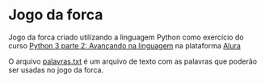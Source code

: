 # Jogo da forca

Jogo da forca criado utilizando a linguagem Python como exercício do curso [Python 3 parte 2: Avançando na linguagem](https://cursos.alura.com.br/course/python-3-avancando-na-linguagem?preRequirementFrom=python-3-intro-orientacao-objetos) na plataforma [Alura](https://www.alura.com.br/)

O arquivo [palavras.txt](https://github.com/arthurcortesr/Python/blob/main/Forca/palavras.txt) é um arquivo de texto com as palavras que poderão ser usadas no jogo da forca.

